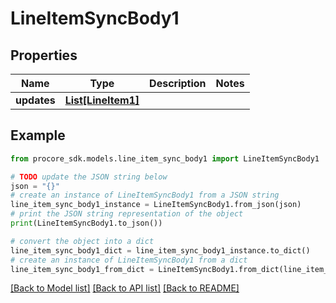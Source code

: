 # LineItemSyncBody1


## Properties

Name | Type | Description | Notes
------------ | ------------- | ------------- | -------------
**updates** | [**List[LineItem1]**](LineItem1.md) |  | 

## Example

```python
from procore_sdk.models.line_item_sync_body1 import LineItemSyncBody1

# TODO update the JSON string below
json = "{}"
# create an instance of LineItemSyncBody1 from a JSON string
line_item_sync_body1_instance = LineItemSyncBody1.from_json(json)
# print the JSON string representation of the object
print(LineItemSyncBody1.to_json())

# convert the object into a dict
line_item_sync_body1_dict = line_item_sync_body1_instance.to_dict()
# create an instance of LineItemSyncBody1 from a dict
line_item_sync_body1_from_dict = LineItemSyncBody1.from_dict(line_item_sync_body1_dict)
```
[[Back to Model list]](../README.md#documentation-for-models) [[Back to API list]](../README.md#documentation-for-api-endpoints) [[Back to README]](../README.md)


